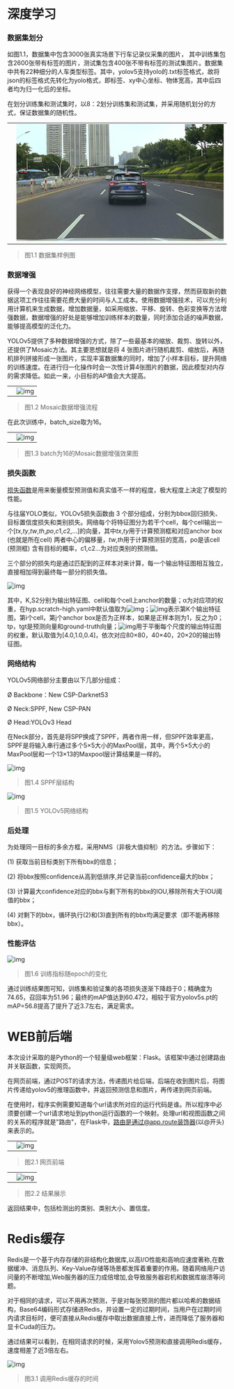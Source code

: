 # 深度学习

### 数据集划分

如图1.1，数据集中包含3000张真实场景下行车记录仪采集的图片， 其中训练集包含2600张带有标签的图片，测试集包含400张不带有标签的测试集图片。数据集中共有22种细分的人车类型标签。其中，yolov5支持yolo的.txt标签格式，故将json的标签格式先转化为yolo格式，即标签、xy中心坐标、物体宽高，其中后四者均为归一化后的坐标。

在划分训练集和测试集时，以8：2划分训练集和测试集，并采用随机划分的方式，保证数据集的随机性。

|      |                                       |
| ---- | ------------------------------------- |
|      | ![](/imgs/clip_image002-1669519970038.jpg) |

> 图1.1 数据集样例图

### 数据增强

获得一个表现良好的神经网络模型，往往需要大量的数据作支撑，然而获取新的数据这项工作往往需要花费大量的时间与人工成本。使用数据增强技术，可以充分利用计算机来生成数据，增加数据量，如采用缩放、平移、旋转、色彩变换等方法增强数据，数据增强的好处是能够增加训练样本的数量，同时添加合适的噪声数据，能够提高模型的泛化力。

YOLOv5提供了多种数据增强的方式，除了一些最基本的缩放、裁剪、旋转以外，还提供了Mosaic方法。其主要思想就是将 4 张图片进行随机裁剪、缩放后，再随机排列拼接形成一张图片，实现丰富数据集的同时，增加了小样本目标，提升网络的训练速度。在进行归一化操作时会一次性计算4张图片的数据，因此模型对内存的需求降低。如此一来，小目标的AP值会大大提高。

|      |                                          |
| ---- | ---------------------------------------- |
|      | ![img](/clip_image004-1669519970038.gif) |

> 图1.2 Mosaic数据增强流程

在此次训练中，batch_size取为16。

|      |                                          |
| ---- | ---------------------------------------- |
|      | ![img](/clip_image006-1669519970039.jpg) |

> 图1.3 batch为16的Mosaic数据增强效果图

### 损失函数

[损失函数](https://so.csdn.net/so/search?q=损失函数&spm=1001.2101.3001.7020)是用来衡量模型预测值和真实值不一样的程度，极大程度上决定了模型的性能。

 与往届YOLO类似，YOLOv5损失函数由 3 个部分组成，分别为bbox回归损失、目标置信度损失和类别损失。网络每个将特征图分为若干个cell，每个cell输出一个[*tx*,*ty*,*tw*,*th*,*po*,*c*1,*c*2,...]的向量，其中*tx*,*ty*用于计算预测框和对应anchor box (也就是所在cell) 两者中心的偏移量，*tw*,*th*用于计算预测狂的宽高，po是该cell (预测框) 含有目标的概率，c1,c2…为对应类别的预测值。 

 三个部分的损失均是通过匹配到的正样本对来计算，每一个输出特征图相互独立，直接相加得到最终每一部分的损失值。

  ![img](/clip_image008-1669519970039.gif)  

其中，K,S2分别为输出特征图、cell和每个cell上anchor的数量；α为对应项的权重，在hyp.scratch-high.yaml中默认值取为![img](E:\图片\Typora_image\clip_image010-1669519970039.gif)；![img](E:\图片\Typora_image\clip_image012-1669519970039.gif)表示第K个输出特征图，第i个cell，第j个anchor box是否为正样本，如果是正样本则为1，反之为0；tp，tgt是预测向量和ground-truth向量；![img](E:\图片\Typora_image\clip_image014-1669519970039.gif)用于平衡每个尺度的输出特征图的权重，默认取值为[4.0,1.0,0.4]，依次对应80×80，40×40，20×20的输出特征图。

### 网络结构

YOLOv5网络部分主要由以下几部分组成：

Ø Backbone：New CSP-Darknet53

Ø Neck:SPPF, New CSP-PAN

Ø Head:YOLOv3 Head

在Neck部分，首先是将SPP换成了SPPF，两者作用一样，但SPPF效率更高，SPPF是将输入串行通过多个5×5大小的MaxPool层，其中，两个5×5大小的MaxPool层和一个13×13的Maxpool层计算结果是一样的。

 

 

![img](/clip_image016-1669519970039.gif)

> 图1.4 SPPF层结构

 

![img](/clip_image018-1669519970039.gif)

> 图1.5 YOLOv5网络结构

### 后处理

为处理同一目标的多余方框，采用NMS（非极大值抑制）的方法。步骤如下：

(1) 获取当前目标类别下所有bbx的信息；

(2) 将bbx按照confidence从高到低排序,并记录当前confidence最大的bbx；

(3) 计算最大confidence对应的bbx与剩下所有的bbx的IOU,移除所有大于IOU阈值的bbx；

(4) 对剩下的bbx，循环执行(2)和(3)直到所有的bbx均满足要求（即不能再移除bbx）。



### 性能评估

![img](/clip_image020-1669519970039.gif)

> 图1.6 训练指标随epoch的变化

通过训练结果图可知，训练集和验证集的各项损失逐渐下降趋于0；精确度为74.65，召回率为51.96；最终的mAP值达到60.472，相较于官方yolov5s.pt的mAP=56.8提高了提升了近3.7左右，满足需求。

# WEB前后端

本次设计采取的是Python的一个轻量级web框架：Flask。该框架中通过创建路由并关联函数，实现网页。

在网页前端，通过POST的请求方法，传递图片给后端，后端在收到图片后，将图片传递给yolov5的推理函数中，并返回预测信息和图片，再传递到网页前端。

在使用时，程序实例需要知道每个url请求所对应的运行代码是谁。所以程序中必须要创建一个url请求地址到python运行函数的一个映射。处理url和视图函数之间的关系的程序就是"路由"，在Flask中，路由是通过@app.route装饰器(以@开头)来表示的。

|      |                                          |
| ---- | ---------------------------------------- |
|      | ![img](/clip_image022-1669519970039.jpg) |

> 图2.1 网页前端

|      |                                          |
| ---- | ---------------------------------------- |
|      | ![img](/clip_image024-1669519970039.jpg) |

> 图2.2 结果展示

返回结果中，包括检测出的类别、类别大小、置信度。

# Redis缓存

Redis是一个基于内存存储的非结构化数据库,以高I/O性能和高响应速度著称,在数据缓冲、消息队列、Key-Value存储等场景都发挥着重要的作用。随着网络用户访问量的不断增加,Web服务器的压力成倍增加,会导致服务器宕机和数据库崩溃等问题。

对于相同的请求，可以不用再次预测，于是对每张预测的图片都以哈希的数据结构，Base64编码形式存储进Redis，并设置一定的过期时间，当用户在过期时间内请求目标时，便可直接从Redis缓存中取出数据直接上传，进而降低了服务器和显卡Cuda的压力。

通过结果可以看到，在相同请求的时候，采用Yolov5预测和直接调用Redis缓存，速度相差了近3倍左右。

![img](/clip_image026-1669519970039.jpg) 

> 图3.1 调用Redis缓存的时间
